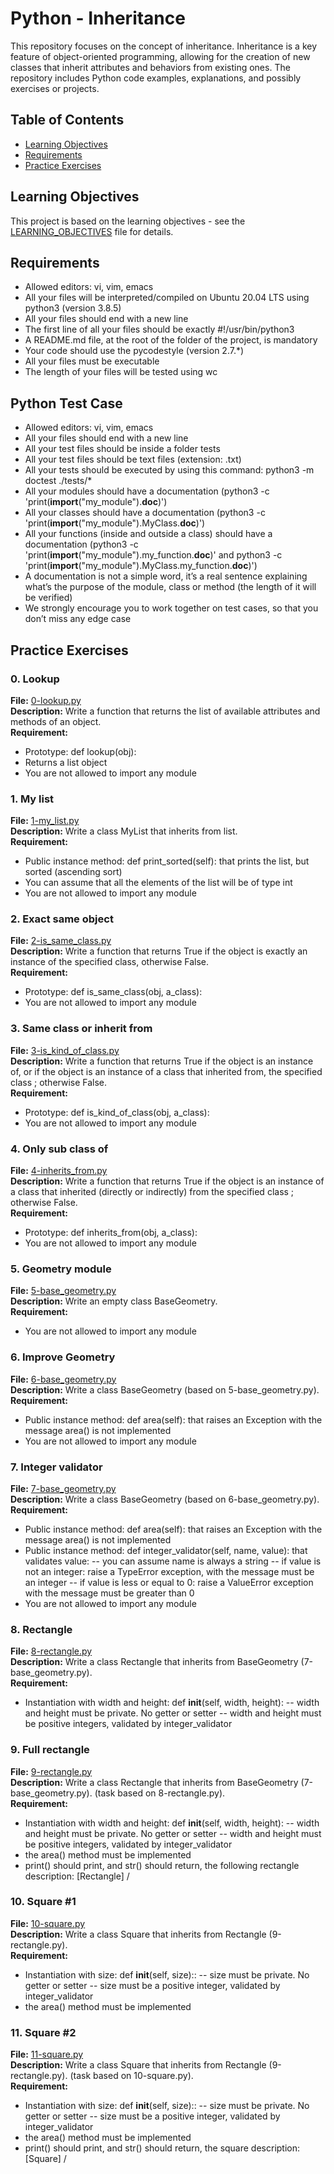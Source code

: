 # Python - Inheritance

This repository focuses on the concept of inheritance. Inheritance is a key feature of object-oriented programming, allowing for the creation of new classes that inherit attributes and behaviors from existing ones. The repository includes Python code examples, explanations, and possibly exercises or projects.

## Table of Contents
- [Learning Objectives](#learning-objectives)
- [Requirements](#requirements)
- [Practice Exercises](#practice-exercises)
## Learning Objectives

This project is based on the learning objectives - see the [LEARNING_OBJECTIVES](https://github.com/Goaty-yagi/holbertonschool-higher_level_programming/blob/main/python-inheritance/LEANING_OBJECTIVES.md) file for details.

## Requirements
- Allowed editors: vi, vim, emacs
- All your files will be interpreted/compiled on Ubuntu 20.04 LTS using python3 (version 3.8.5)
- All your files should end with a new line
- The first line of all your files should be exactly #!/usr/bin/python3
- A README.md file, at the root of the folder of the project, is mandatory
- Your code should use the pycodestyle (version 2.7.*)
- All your files must be executable
- The length of your files will be tested using wc

## Python Test Case
- Allowed editors: vi, vim, emacs
- All your files should end with a new line
- All your test files should be inside a folder tests
- All your test files should be text files (extension: .txt)
- All your tests should be executed by using this command: python3 -m doctest ./tests/*
- All your modules should have a documentation (python3 -c 'print(__import__("my_module").__doc__)')
- All your classes should have a documentation (python3 -c 'print(__import__("my_module").MyClass.__doc__)')
- All your functions (inside and outside a class) should have a documentation (python3 -c 'print(__import__("my_module").my_function.__doc__)' and python3 -c 'print(__import__("my_module").MyClass.my_function.__doc__)')
- A documentation is not a simple word, it’s a real sentence explaining what’s the purpose of the module, class or method (the length of it will be verified)
- We strongly encourage you to work together on test cases, so that you don’t miss any edge case

## Practice Exercises

### 0. Lookup

**File:** [0-lookup.py](https://github.com/Goaty-yagi/holbertonschool-higher_level_programming/blob/main/python-inheritance/0-lookup.py)<br>
**Description:** Write a function that returns the list of available attributes and methods of an object.<br>
**Requirement:** <br>
- Prototype: def lookup(obj):
- Returns a list object
- You are not allowed to import any module

### 1. My list

**File:** [1-my_list.py](https://github.com/Goaty-yagi/holbertonschool-higher_level_programming/blob/main/python-inheritance/1-my_list.py)<br>
**Description:** Write a class MyList that inherits from list.<br>
**Requirement:** <br>
- Public instance method: def print_sorted(self): that prints the list, but sorted (ascending sort)
- You can assume that all the elements of the list will be of type int
- You are not allowed to import any module

### 2. Exact same object

**File:** [2-is_same_class.py](https://github.com/Goaty-yagi/holbertonschool-higher_level_programming/blob/main/python-inheritance/2-is_same_class.py)<br>
**Description:** Write a function that returns True if the object is exactly an instance of the specified class, otherwise False.<br>
**Requirement:** <br>
- Prototype: def is_same_class(obj, a_class):
- You are not allowed to import any module

### 3. Same class or inherit from

**File:** [3-is_kind_of_class.py](https://github.com/Goaty-yagi/holbertonschool-higher_level_programming/blob/main/python-inheritance/3-is_kind_of_class.py)<br>
**Description:** Write a function that returns True if the object is an instance of, or if the object is an instance of a class that inherited from, the specified class ; otherwise False.<br>
**Requirement:** <br>
- Prototype: def is_kind_of_class(obj, a_class):
- You are not allowed to import any module

### 4. Only sub class of

**File:** [4-inherits_from.py](https://github.com/Goaty-yagi/holbertonschool-higher_level_programming/blob/main/python-inheritance/4-inherits_from.py)<br>
**Description:** Write a function that returns True if the object is an instance of a class that inherited (directly or indirectly) from the specified class ; otherwise False.<br>
**Requirement:** <br>
- Prototype: def inherits_from(obj, a_class):
- You are not allowed to import any module

### 5. Geometry module

**File:** [5-base_geometry.py](https://github.com/Goaty-yagi/holbertonschool-higher_level_programming/blob/main/python-inheritance/5-base_geometry.py)<br>
**Description:** Write an empty class BaseGeometry.<br>
**Requirement:** <br>
- You are not allowed to import any module

### 6. Improve Geometry

**File:** [6-base_geometry.py](https://github.com/Goaty-yagi/holbertonschool-higher_level_programming/blob/main/python-inheritance/6-base_geometry.py)<br>
**Description:** Write a class BaseGeometry (based on 5-base_geometry.py).<br>
**Requirement:** <br>
- Public instance method: def area(self): that raises an Exception with the message area() is not implemented
- You are not allowed to import any module

### 7. Integer validator

**File:** [7-base_geometry.py](https://github.com/Goaty-yagi/holbertonschool-higher_level_programming/blob/main/python-inheritance/7-base_geometry.py)<br>
**Description:** Write a class BaseGeometry (based on 6-base_geometry.py).<br>
**Requirement:** <br>
- Public instance method: def area(self): that raises an Exception with the message area() is not implemented
- Public instance method: def integer_validator(self, name, value): that validates value:
-- you can assume name is always a string
-- if value is not an integer: raise a TypeError exception, with the message <name> must be an integer
-- if value is less or equal to 0: raise a ValueError exception with the message <name> must be greater than 0
- You are not allowed to import any module

### 8. Rectangle

**File:** [8-rectangle.py](https://github.com/Goaty-yagi/holbertonschool-higher_level_programming/blob/main/python-inheritance/8-rectangle.py)<br>
**Description:** Write a class Rectangle that inherits from BaseGeometry (7-base_geometry.py).<br>
**Requirement:** <br>
- Instantiation with width and height: def __init__(self, width, height):
-- width and height must be private. No getter or setter
-- width and height must be positive integers, validated by integer_validator


### 9. Full rectangle

**File:** [9-rectangle.py](https://github.com/Goaty-yagi/holbertonschool-higher_level_programming/blob/main/python-inheritance/9-rectangle.py)<br>
**Description:** Write a class Rectangle that inherits from BaseGeometry (7-base_geometry.py). (task based on 8-rectangle.py).<br>
**Requirement:** <br>
- Instantiation with width and height: def __init__(self, width, height):
-- width and height must be private. No getter or setter
-- width and height must be positive integers, validated by integer_validator
- the area() method must be implemented
- print() should print, and str() should return, the following rectangle description: [Rectangle] <width>/<height>

### 10. Square #1

**File:** [10-square.py](https://github.com/Goaty-yagi/holbertonschool-higher_level_programming/blob/main/python-inheritance/10-square.py)<br>
**Description:** Write a class Square that inherits from Rectangle (9-rectangle.py).<br>
**Requirement:** <br>
- Instantiation with size: def __init__(self, size)::
-- size must be private. No getter or setter
-- size must be a positive integer, validated by integer_validator
- the area() method must be implemented

### 11. Square #2

**File:** [11-square.py](https://github.com/Goaty-yagi/holbertonschool-higher_level_programming/blob/main/python-inheritance/11-square.py)<br>
**Description:** Write a class Square that inherits from Rectangle (9-rectangle.py). (task based on 10-square.py).<br>
**Requirement:** <br>
- Instantiation with size: def __init__(self, size)::
-- size must be private. No getter or setter
-- size must be a positive integer, validated by integer_validator
- the area() method must be implemented
- print() should print, and str() should return, the square description: [Square] <width>/<height>